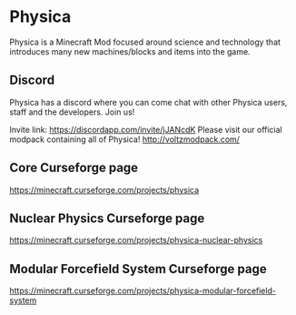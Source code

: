 # Physica
Physica is a Minecraft Mod focused around science and technology that introduces many new machines/blocks and items into the game.

## Discord
Physica has a discord where you can come chat with other Physica users, staff and the developers. Join us!

Invite link: https://discordapp.com/invite/jJANcdK
Please visit our official modpack containing all of Physica! http://voltzmodpack.com/

## Core Curseforge page
https://minecraft.curseforge.com/projects/physica
## Nuclear Physics Curseforge page
https://minecraft.curseforge.com/projects/physica-nuclear-physics
## Modular Forcefield System Curseforge page
https://minecraft.curseforge.com/projects/physica-modular-forcefield-system

